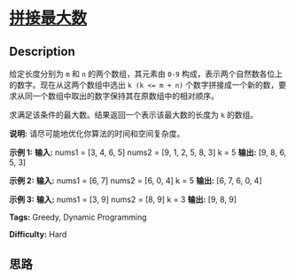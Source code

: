 # [拼接最大数][title]

## Description

给定长度分别为 `m` 和 `n` 的两个数组，其元素由 `0-9` 构成，表示两个自然数各位上的数字。现在从这两个数组中选出 `k (k <= m +
n)` 个数字拼接成一个新的数，要求从同一个数组中取出的数字保持其在原数组中的相对顺序。

求满足该条件的最大数。结果返回一个表示该最大数的长度为 `k` 的数组。

**说明:** 请尽可能地优化你算法的时间和空间复杂度。

**示例  1:**
            **输入:**    nums1 = [3, 4, 6, 5]    nums2 = [9, 1, 2, 5, 8, 3]    k = 5    **输出:**    [9, 8, 6, 5, 3]

**示例 2:**
            **输入:**    nums1 = [6, 7]    nums2 = [6, 0, 4]    k = 5    **输出:**    [6, 7, 6, 0, 4]

**示例 3:**
            **输入:**    nums1 = [3, 9]    nums2 = [8, 9]    k = 3    **输出:**    [9, 8, 9]


**Tags:** Greedy, Dynamic Programming

**Difficulty:** Hard

## 思路

[title]: https://leetcode-cn.com/problems/create-maximum-number
